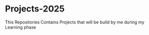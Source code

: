 # Projects-2025
This Repositories Contains Projects that will be build by me during my Learning phase
